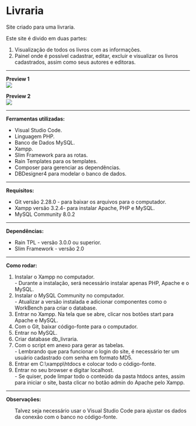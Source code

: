 # Livraria
  
Site criado para uma livraria.

<p>
  Este site é divido em duas partes:
  
  <ol>
    <li>
      Visualização de todos os livros com as informações. 
    </li>
    <li>
      Painel onde é possível cadastrar, editar, excluir e visualizar os livros cadastrados, assim como seus autores e editoras.
    </li>
  </ol>
  
</p>

<hr/>

<p>

<b>Preview 1</b></br>
<img src = "https://github.com/jean113/livraria/blob/master/preview/preview.gif" />

<b>Preview 2</b></br>
<img src = "https://github.com/jean113/livraria/blob/master/preview/preview2.gif" />

</p>



<hr/>
<p>
<b>Ferramentas utilizadas:</b>
<br/>
<ul>
  <li>Visual Studio Code.</li>
  <li>Linguagem PHP. </li>
  <li>Banco de Dados MySQL.</li>
  <li>Xampp.</li>	
  <li>Slim Framework para as rotas.</li>
  <li>Rain Templates para os templates.</li>
  <li>Composer para gerenciar as dependências.</li>
  <li>DBDesigner4 para modelar o banco de dados.</li>
</ul>

</p>

<hr/>

<p>
<b>Requisitos:</b>
<br/>  
<ul>
  
  <li>Git versão 2.28.0 - para baixar os arquivos para o computador.</li>
  <li>Xampp versão 3.2.4- para instalar Apache, PHP e MySQL.</li>
  <li>MySQL Community 8.0.2</li>
  
</ul>
</p>

<hr/>

<p>
<b>Dependências:</b>
<br/>  
<ul>
  
  <li>Rain TPL - versão 3.0.0 ou superior.</li>
  <li>Slim Framework - versão 2.0</li>
  
</ul>
</p>

<hr/>

<p>
<b>Como rodar:</b><br/>
<ol>
  <li>Instalar o Xampp no computador.</li>
      - Durante a instalação, será necessário instalar apenas PHP, Apache e o MySQL.
  <li>Instalar o MySQL Community no computador.</li>
      - Atualizar a versão instalada e adicionar componentes como o WorkBench para criar o database.
  <li>Entrar no Xampp. Na tela que se abre, clicar nos botões start para Apache e MySQL.</li>
  <li>Com o Git, baixar código-fonte para o computador.</li>
  <li>Entrar no MySQL.</li>
  <li>Criar database db_livraria.</li>
  <li>Com o script em anexo para gerar as tabelas.</li>
      - Lembrando que para funcionar o login do site, é necessário ter um usuário cadastrado com senha em formato MD5.
  <li>Entrar em C:\xampp\htdocs e colocar todo o código-fonte.</li>
  <li>Entrar no seu browser e digitar localhost.</li> 
      - Se quiser, pode limpar todo o conteúdo da pasta htdocs antes, assim para iniciar o site, basta clicar no botão admin do Apache pelo Xampp.
</ol>

</p>

<hr/>

<p>
<b>Observações:</b><br/>
<ul>
  Talvez seja necessário usar o Visual Studio Code para ajustar os dados da conexão com o banco no código-fonte.
</ul>

</p>


